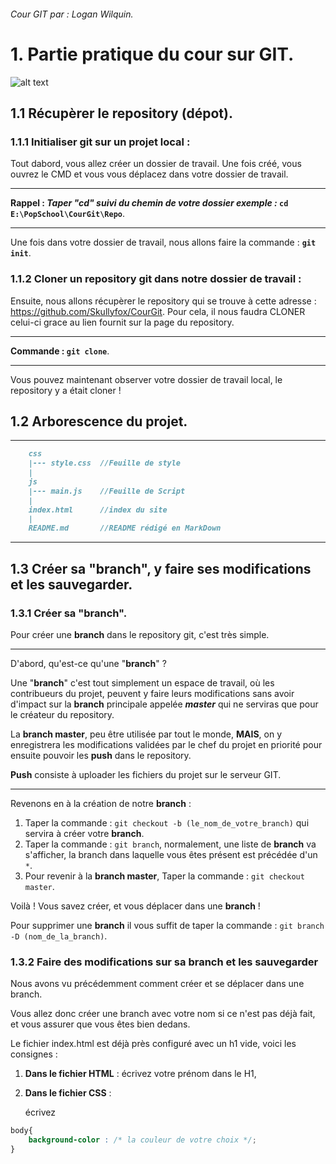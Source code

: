 ###### Cour GIT par : Logan Wilquin.

# 1. Partie pratique du cour sur GIT.

![alt text](https://i2.wp.com/wptavern.com/wp-content/uploads/2014/06/revisr-banner.png?ssl=1 "GIT")

## 1.1 Récupèrer le repository (dépot).

### 1.1.1 Initialiser git sur un projet local :
Tout dabord, vous allez créer un dossier de travail.
Une fois créé, vous ouvrez le CMD et vous vous déplacez dans votre dossier de travail.
***
**Rappel : _Taper "cd" suivi du chemin de votre dossier exemple :_ `cd E:\PopSchool\CourGit\Repo`**.
***
Une fois dans votre dossier de travail, nous allons faire la commande : **`git init`**.
 
### 1.1.2 Cloner un repository git dans notre dossier de travail :

Ensuite, nous allons récupèrer le repository qui se trouve à cette adresse : https://github.com/Skullyfox/CourGit.
Pour cela, il nous faudra CLONER celui-ci grace au lien fournit sur la page du repository.
****
**Commande : `git clone`**.
****
Vous pouvez maintenant observer votre dossier de travail local, le repository y a était cloner !

## 1.2 Arborescence du projet.
***
```md
    css
    |--- style.css  //Feuille de style
    |
    js
    |--- main.js    //Feuille de Script
    |
    index.html      //index du site
    |
    README.md       //README rédigé en MarkDown
``` 
***
## 1.3 Créer sa "branch", y faire ses modifications et les sauvegarder.

### 1.3.1 Créer sa "branch".
Pour créer une **branch** dans le repository git, c'est très simple.
***
D'abord, qu'est-ce qu'une "**branch**" ?

Une "**branch**" c'est tout simplement un espace de travail, où les contribueurs du projet, peuvent y faire leurs modifications sans avoir d'impact sur la **branch** principale appelée **_master_** qui ne serviras que pour le créateur du repository.

La **branch master**, peu être utilisée par tout le monde, **MAIS**, on y enregistrera les modifications validées par le chef du projet en priorité pour ensuite pouvoir les **push** dans le repository.

**Push** consiste à uploader les fichiers du projet sur le serveur GIT.
***
Revenons en à la création de notre **branch** :
1. Taper la commande : `git checkout -b (le_nom_de_votre_branch)` qui servira à créer votre **branch**.
2. Taper la commande : `git branch`, normalement, une liste de **branch** va s'afficher, la branch dans laquelle vous êtes présent est précédée d'un `*`.
3. Pour revenir à la **branch master**, Taper la commande : `git checkout master`.

Voilà ! Vous savez créer, et vous déplacer dans une **branch** !

Pour supprimer une **branch** il vous suffit de taper la commande : `git branch -D (nom_de_la_branch)`.

### 1.3.2 Faire des modifications sur sa branch et les sauvegarder
Nous avons vu précédemment comment créer et se déplacer dans une branch.

Vous allez donc créer une branch avec votre nom si ce n'est pas déjà fait, et vous assurer que vous êtes bien dedans.

Le fichier index.html est déjà près configuré avec un h1 vide, voici les consignes :
1. **Dans le fichier HTML** : écrivez votre prénom dans le H1,
2. **Dans le fichier CSS**  : 

    écrivez 
```CSS
body{
    background-color : /* la couleur de votre choix */;
}
```